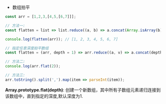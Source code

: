  - 数组拍平

```js
const arr = [1,2,3,[4,5,[6,7]]];

// 方法一:
const flatten = list => list.reduce((a, b) => a.concat(Array.isArray(b) ? flatten(b) : b), []);

console.log(flatten(arr)); // [1, 2, 3, 4, 5, 6, 7]

// 指定任意深度拍平数组
const flatten = (arr, depth = 1) => arr.reduce((a, v) => a.concat(depth > 1 && Array.isArray(v) ? flatten(v, depth - 1) : v), []);

// 方法二:
console.log(arr.flat(2));

// 方法三:
arr.toString().split(',').map(item => parseInt(item));
```

**Array.prototype.flat(depth)**: 创建一个新数组，其中所有子数组元素递归连接到该数组中，直到指定的深度,默认深度为1.